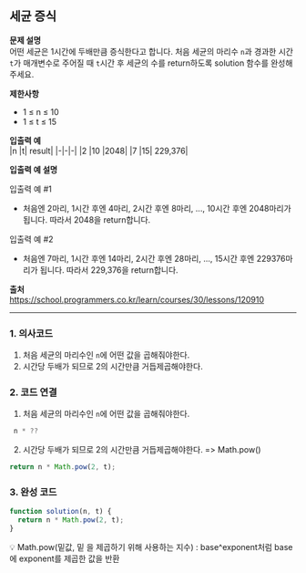 ## 세균 증식

**문제 설명**  
어떤 세균은 1시간에 두배만큼 증식한다고 합니다. 처음 세균의 마리수 `n`과 경과한 시간 `t`가 매개변수로 주어질 때 `t`시간 후 세균의 수를 return하도록 solution 함수를 완성해주세요.

**제한사항**

- 1 ≤ n ≤ 10
- 1 ≤ t ≤ 15

**입출력 예**  
|n |t| result|
|-|-|-|
|2 |10 |2048|
|7 |15| 229,376|

**입출력 예 설명**

입출력 예 #1

- 처음엔 2마리, 1시간 후엔 4마리, 2시간 후엔 8마리, ..., 10시간 후엔 2048마리가 됩니다. 따라서 2048을 return합니다.

입출력 예 #2

- 처음엔 7마리, 1시간 후엔 14마리, 2시간 후엔 28마리, ..., 15시간 후엔 229376마리가 됩니다. 따라서 229,376을 return합니다.

**출처**  
https://school.programmers.co.kr/learn/courses/30/lessons/120910

---

### 1. 의사코드

1. 처음 세균의 마리수인 `n`에 어떤 값을 곱해줘야한다.
2. 시간당 두배가 되므로 2의 시간만큼 거듭제곱해야한다.

### 2. 코드 연결

1. 처음 세균의 마리수인 `n`에 어떤 값을 곱해줘야한다.

```javascript
 n * ??
```

2. 시간당 두배가 되므로 2의 시간만큼 거듭제곱해야한다. => Math.pow()

```javascript
return n * Math.pow(2, t);
```

### 3. 완성 코드

```javascript
function solution(n, t) {
  return n * Math.pow(2, t);
}
```

💡 Math.pow(밑값, 밑 을 제곱하기 위해 사용하는 지수) : base^exponent처럼 base 에 exponent를 제곱한 값을 반환
